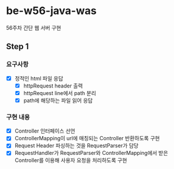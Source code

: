 # be-w56-java-was
56주차 간단 웹 서버 구현

## Step 1

### 요구사항

- [X]  정적인 html 파일 응답
    - [X]  httpRequest header 출력
    - [X]  httpRequest line에서 path 분리
    - [X]  path에 해당하는 파일 읽어 응답

### 구현 내용

- [X] Controller 인터페이스 선언
- [X] ControllerMapping이 url에 매칭되는 Controller 반환하도록 구현
- [X] Request Header 파싱하는 것을 RequestParser가 담당
- [X] RequestHandler가 RequestParser와 ControllerMapping에서 받은 Controller를 이용해 사용자 요청을 처리하도록 구현
